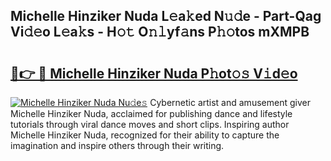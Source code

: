 ## Michelle Hinziker Nuda L𝚎a𝚔ed N𝚞𝚍e - Part-Qag Vi𝚍𝚎o L𝚎a𝚔s - H𝚘𝚝 O𝚗𝚕yf𝚊ns P𝚑𝚘tos mXMPB

# <h2><a href="http://kf8bal.oniu.top/?m=Michelle+Hinziker+Nuda">🔗👉 🔴 Michelle Hinziker Nuda P𝚑ot𝚘𝚜 V𝚒d𝚎o</a></h2>

[![Michelle Hinziker Nuda Nu𝚍e𝚜](https://i.imgur.com/0qMVB7G.gif)](http://kf8bal.oniu.top/?m=Michelle+Hinziker+Nuda)
Cybernetic artist and amusement giver Michelle Hinziker Nuda, acclaimed for publishing dance and lifestyle tutorials through viral dance moves and short clips. Inspiring author Michelle Hinziker Nuda, recognized for their ability to capture the imagination and inspire others through their writing.  
